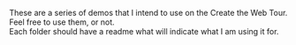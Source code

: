 These are a series of demos that I intend to use on the Create the Web Tour.  Feel free to use them, or not.  
Each folder should have a readme what will indicate what I am using it for. 